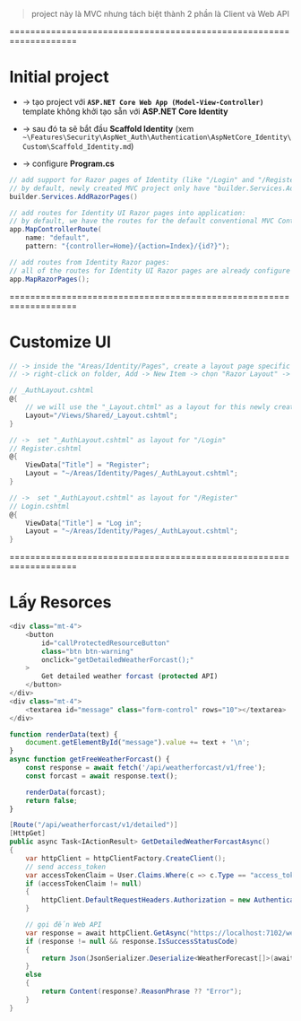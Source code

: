 > project này là MVC nhưng tách biệt thành 2 phần là Client và Web API

===================================================================
# Initial project
* -> tạo project với **`ASP.NET Core Web App (Model-View-Controller)`** template không khởi tạo sẵn với **ASP.NET Core Identity**
* -> sau đó ta sẽ bắt đầu **Scaffold Identity** (xem `~\Features\Security\AspNet_Auth\Authentication\AspNetCore_Identity\Custom\Scaffold_Identity.md`)

* -> configure **Program.cs**
```cs
// add support for Razor pages of Identity (like "/Login" and "/Register")
// by default, newly created MVC project only have "builder.Services.AddControllersWithViews()" for supporting the conventional Controller with seperate Views
builder.Services.AddRazorPages()

// add routes for Identity UI Razor pages into application:
// by default, we have the routes for the default conventional MVC Controller:
app.MapControllerRoute(
    name: "default",
    pattern: "{controller=Home}/{action=Index}/{id?}");

// add routes from Identity Razor pages:
// all of the routes for Identity UI Razor pages are already configure inside 
app.MapRazorPages();
```

===================================================================
# Customize UI
```cs - Tạo "_AuthLayout.cshtml" để bỏ cả "Login" form và "Register" form inside a bootstrap
// -> inside the "Areas/Identity/Pages", create a layout page specific to both the pages "Login" and "Register" containing a Tab control
// -> right-click on folder, Add -> New Item -> chọn "Razor Layout" -> nhập "_AuthLayout.cshtml"

// _AuthLayout.cshtml
@{
    // we will use the "_Layout.chtml" as a layout for this newly created layout
    Layout="/Views/Shared/_Layout.cshtml";
}

// ->  set "_AuthLayout.cshtml" as layout for "/Login"
// Register.cshtml
@{
    ViewData["Title"] = "Register";
    Layout = "~/Areas/Identity/Pages/_AuthLayout.cshtml";
}

// ->  set "_AuthLayout.cshtml" as layout for "/Register"
// Login.cshtml
@{
    ViewData["Title"] = "Log in";
    Layout = "~/Areas/Identity/Pages/_AuthLayout.cshtml";
}
```

===================================================================
# Lấy Resorces
```js - Nhấn button để gọi 1 AJAX request, kết quả trả về được render ra màn hình
<div class="mt-4">
    <button 
        id="callProtectedResourceButton" 
        class="btn btn-warning" 
        onclick="getDetailedWeatherForcast();"
    >
        Get detailed weather forcast (protected API)
    </button>
</div>
<div class="mt-4">
    <textarea id="message" class="form-control" rows="10"></textarea>
</div>

function renderData(text) {
    document.getElementById("message").value += text + '\n';
}
async function getFreeWeatherForcast() {
    const response = await fetch('/api/weatherforcast/v1/free');
    const forcast = await response.text();

    renderData(forcast);
    return false;
}
```

```cs - định nghĩa AJAX request - tạo 1 request có Access Token gọi đến Web API Resource Server
[Route("/api/weatherforcast/v1/detailed")]
[HttpGet]
public async Task<IActionResult> GetDetailedWeatherForcastAsync()
{
    var httpClient = httpClientFactory.CreateClient();
    // send access_token 
    var accessTokenClaim = User.Claims.Where(c => c.Type == "access_token").FirstOrDefault();
    if (accessTokenClaim != null)
    {
        httpClient.DefaultRequestHeaders.Authorization = new AuthenticationHeaderValue("Bearer", accessTokenClaim.Value);
    }

    // gọi đến Web API
    var response = await httpClient.GetAsync("https://localhost:7102/weatherforcast/detailed");
    if (response != null && response.IsSuccessStatusCode)
    {
        return Json(JsonSerializer.Deserialize<WeatherForecast[]>(await response.Content.ReadAsStringAsync()));
    }
    else
    {
        return Content(response?.ReasonPhrase ?? "Error");
    }
}
```
